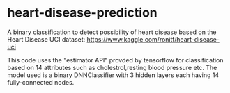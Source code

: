 # heart-disease-prediction
A binary classification to detect possibility of heart disease based on the Heart Disease UCI dataset: https://www.kaggle.com/ronitf/heart-disease-uci 

This code uses the "estimator API" provded by tensorflow for classification based on 14 attributes such as cholestrol,resting blood pressure etc.
The model used is a binary DNNClassifier with 3 hidden layers each having 14 fully-connected nodes.

